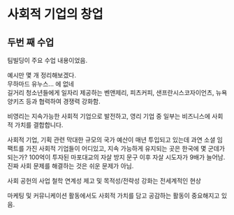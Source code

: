 # 사회적 기업의 창업   

## 두번 째 수업  

팀빌딩이 주요 수업 내용이었음.  

예시만 몇 개 정리해보겠다.  
무하마드 유누스... 에 없네  
길거리 청소년들에게 일자리 제공하는 벤앤제리, 피츠커피, 샌프란시스코자이언츠, 뉴욕양키즈 등과 협력하여 경쟁력 강화함.  

비영리는 지속가능한 사회적 기업으로 발전하고, 영리 기업 중 일부는 비즈니스에 사회적 가치를 결합합니다.  

사회적 기업, 기획 관련 막대한 규모의 국가 예산이 매년 투입되고 있는데 과연 소셜 임팩트를 가진 사회적 기업들이 어디있고, 지속 가능하게 유지되는 곳은 한국에 몇 군데가 되는가? 100억이 투자된 마포대교의 자살 방지 문구 이후 자살 시도자가 9배가 늘어남. 진짜 사회 문제를 해결하는 것은 쉬운 문제가 아님.  

사회 공헌의 사업 철학 연계성 제고 및 목적성/전략성 강화는 전세계적인 현상  

마케팅 및 커뮤니케이션 활동에서도 사회적 가치를 담고 공감하는 활동이 중요해지고 있음.  

